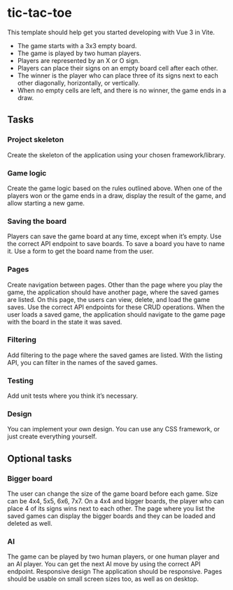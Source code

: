 # tic-tac-toe

This template should help get you started developing with Vue 3 in Vite.

- The game starts with a 3x3 empty board.
- The game is played by two human players.
- Players are represented by an X or O sign.
- Players can place their signs on an empty board cell after each other.
- The winner is the player who can place three of its signs next to each other
  diagonally, horizontally, or vertically.
- When no empty cells are left, and there is no winner, the game ends in a draw.

## Tasks
### Project skeleton
Create the skeleton of the application using your chosen framework/library.
### Game logic
Create the game logic based on the rules outlined above. When one of the players won or
the game ends in a draw, display the result of the game, and allow starting a new game.
### Saving the board
Players can save the game board at any time, except when it’s empty. Use the correct API
endpoint to save boards. To save a board you have to name it. Use a form to get the board
name from the user.
### Pages
Create navigation between pages. Other than the page where you play the game, the
application should have another page, where the saved games are listed. On this page, the
users can view, delete, and load the game saves. Use the correct API endpoints for these
CRUD operations. When the user loads a saved game, the application should navigate to
the game page with the board in the state it was saved.
### Filtering
Add filtering to the page where the saved games are listed. With the listing API, you can filter
in the names of the saved games.
### Testing
Add unit tests where you think it’s necessary.
### Design
You can implement your own design. You can use any CSS framework, or just create
everything yourself.

## Optional tasks
### Bigger board
The user can change the size of the game board before each game. Size can be 4x4, 5x5,
6x6, 7x7.
On a 4x4 and bigger boards, the player who can place 4 of its signs wins next to each
other.
The page where you list the saved games can display the bigger boards and they can
be loaded and deleted as well.
### AI
The game can be played by two human players, or one human player and an AI player. You
can get the next AI move by using the correct API endpoint.
Responsive design
The application should be responsive. Pages should be usable on small screen sizes too, as
well as on desktop.